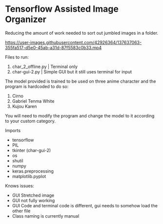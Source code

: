 # Tensorflow Assisted Image Organizer
 Reducing the amount of work needed to sort out jumbled images in a folder.
 
 

https://user-images.githubusercontent.com/42926364/137637063-355fa517-d5e0-45ab-a31d-87f5583c0b33.mp4


 
 Files to run:
 1. char_2_offline.py | Terminal only
 2. char-gui-2.py | Simple GUI but it still uses terminal for input
 
 The model provided is trained to be used on three anime character and the program is hardcoded to do so:
  1. Cirno
  2. Gabriel Tenma White
  3. Kujou Karen

You will need to modify the program and change the model to it according to your custom category.

Imports
* tensorflow
* PIL
* tkinter (char-gui-2)
* os
* shutil
* numpy
* keras.preprocessing
* matplotlib.pyplot

Knows issues:
* GUI Stretched image
* GUI not fully working
* GUI Code and terminal code is different, gui needs to somehow load the other file
* Class naming is currently manual

